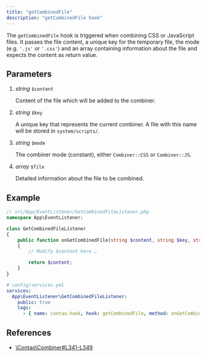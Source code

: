 ```yaml
---
title: "getCombinedFile"
description: "getCombinedFile hook"
---
```


The `getCombinedFile` hook is triggered when combining CSS or JavaScript files. 
It passes the file content, a unique key for the temporary file, the mode (e.g. 
`'.js'` or `'.css'`) and an array containing information about the file and expects 
the content as return value.


## Parameters

1. *string* `$content`

    Content of the file which will be added to the combiner.

2. *string* `$key`

    A unique key that represents the current combiner. A file with this name will
    be stored in `system/scripts/`.

3. *string* `$mode`

    The combiner mode (constant), either `Combiner::CSS` or `Combiner::JS`.

4. *array* `$file`

    Detailed information about the file to be combined.


## Example

```php
// src/App/EventListener/GetCombinedFileListener.php
namespace App\EventListener;

class GetCombinedFileListener
{
    public function onGetCombinedFile(string $content, string $key, string $mode, array $file): string
    {
        // Modify $content here …

        return $content;
    }
}
```

```yml
# config/services.yml
services:
  App\EventListener\GetCombinedFileListener:
    public: true
    tags:
      - { name: contao.hook, hook: getCombinedFile, method: onGetCombinedFile }
```


## References

* [\Contao\Combiner#L341-L349](https://github.com/contao/contao/blob/4.7.6/core-bundle/src/Resources/contao/library/Contao/Combiner.php#L341-L349)
